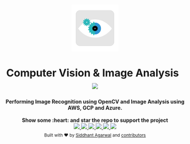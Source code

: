 <div align="center">
  <img src="img/logo_color.png" height="128" />
</div>
<h1 align="center">Computer Vision & Image Analysis &nbsp;<a href="https://twitter.com/intent/tweet?text=Checkout+Computer+Vision%3A+Performing+Image+Recognition+and+Image+Analysis+on+AWS%2C+GCP+and+Azure&via=sidagarwal04&hashtags=CV,imageanalysis,aws,gcp,azure">
        <img src="https://img.shields.io/twitter/url/http/shields.io.svg?style=social&logo=twitter"/>
    </a></h1>
<div align="center">
  <strong>Performing Image Recognition using OpenCV and Image Analysis using AWS, GCP and Azure. </strong>
</div>
<br/>

<div align="center">  
  <strong>Show some :heart: and star the repo to support the project </strong>
  <br/>
    <!-- GitHub stars -->
    <a href="https://github.com/sidagarwal04/cv-imganalysis">
        <img src="https://img.shields.io/github/stars/sidagarwal04/cv-imganalysis.svg?style=social&logo=github&label=Stars"/>
    </a>
  <!-- GitHub forks -->
    <a href="https://github.com/sidagarwal04/cv-imganalysis/fork">
        <img src="hhttps://img.shields.io/github/forks/sidagarwal04/cv-imganalysis.svg?style=social&label=Fork"/>
    </a>
   <!-- GitHub watchers -->
    <a href="https://github.com/sidagarwal04/cv-imganalysis">
        <img src="https://img.shields.io/github/watchers/sidagarwal04/cv-imganalysis.svg?style=social&label=Watch"/>
    </a>
    <!-- Paypal Me! -->
    <a href="https://www.paypal.me/sidagarwal04/5">
        <img src="https://img.shields.io/badge/$-donate-ff69b4.svg?maxAge=2592000&amp;style=flat">
    </a>
     <!-- GitHub followers -->
    <a href="https://github.com/sidagarwal04/">
        <img src="https://img.shields.io/github/followers/sidagarwal04.svg?style=social&label=Follow%20@sidagarwal04"/>
    </a>
    <!-- Twitter Follow -->
    <a href="https://twitter.com/sidagarwal04">
        <img src="https://img.shields.io/twitter/follow/sidagarwal04.svg?style=social"/>
    </a>
  <br/>
</div>  
<div align="center">
  <sub>Built with ❤︎ by
  <a href="https://twitter.com/sidagarwal04">Siddhant Agarwal</a> and
  <a href="https://github.com/sidagarwal04/cv-imganalysis/graphs/contributors">
    contributors
  </a>
</div>
<br/>
